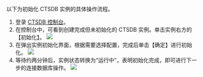 以下为初始化 CTSDB 实例的具体操作流程。

1. 登录 [CTSDB 控制台](https://console.cloud.tencent.com/ctsdb)。	
2. 在控制台中，可看到创建完成但未初始化的 CTSDB 实例。单击实例右方的【初始化】。
![](https://i.imgur.com/PCZTQlq.png)
3. 在弹出实例初始化界面，根据需要选择配置，完成后单击【确定】进行初始化。
 ![](https://i.imgur.com/n67b7bY.png)	
4. 等待约两分钟后，实例状态转换为“运行中”，表明初始化完成，即可进行下一步的连接数据库操作。
 ![](https://i.imgur.com/xJQPzZ1.png)
